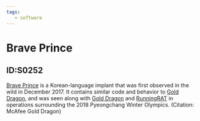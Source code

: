 ```yaml
---
tags:
   - software
---
```

# Brave Prince
## ID:S0252
[Brave Prince](/mitre/software/S0252) is a Korean-language implant that was first observed in the wild in December 2017. It contains similar code and behavior to [Gold Dragon](/mitre/software/S0249), and was seen along with [Gold Dragon](/mitre/software/S0249) and [RunningRAT](/mitre/software/S0253) in operations surrounding the 2018 Pyeongchang Winter Olympics. (Citation: McAfee Gold Dragon)
